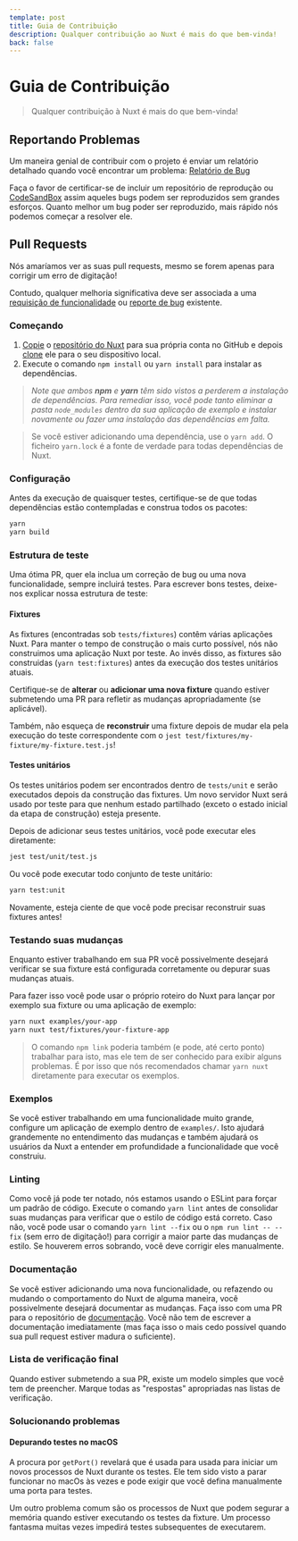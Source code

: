 ```yaml
---
template: post
title: Guia de Contribuição
description: Qualquer contribuição ao Nuxt é mais do que bem-vinda!
back: false
---
```


# Guia de Contribuição

> Qualquer contribuição à Nuxt é mais do que bem-vinda!

## Reportando Problemas

Um maneira genial de contribuir com o projeto é enviar um relatório detalhado quando você encontrar um problema: [Relatório de Bug](https://github.com/nuxt/nuxt.js/issues/new?assignees=&labels=bug-report&template=bug-report.md&title=)

Faça o favor de certificar-se de incluir um repositório de reprodução ou [CodeSandBox](https://template.nuxtjs.org/) assim aqueles bugs podem ser reproduzidos sem grandes esforços. Quanto melhor um bug poder ser reproduzido, mais rápido nós podemos começar a resolver ele.

## Pull Requests

Nós amaríamos ver as suas pull requests, mesmo se forem apenas para corrigir um erro de digitação!

Contudo, qualquer melhoria significativa deve ser associada a uma [requisição de funcionalidade](https://feature.nuxtjs.org/) ou [reporte de bug](https://bug.nuxtjs.org/) existente.

### Começando

1. [Copie](https://help.github.com/articles/fork-a-repo/) o [repositório do Nuxt](https://github.com/nuxt/nuxt.js) para sua própria conta no GitHub e depois [clone](https://help.github.com/articles/cloning-a-repository/) ele para o seu dispositivo local.
2. Execute o comando `npm install` ou `yarn install` para instalar as dependências.

> _Note que ambos **npm** e **yarn** têm sido vistos a perderem a instalação de dependências. Para remediar isso, você pode tanto eliminar a pasta `node_modules` dentro da sua aplicação de exemplo e instalar novamente ou fazer uma instalação das dependências em falta._

> Se você estiver adicionando uma dependência, use o `yarn add`. O ficheiro `yarn.lock` é a fonte de verdade para todas dependências de Nuxt.

### Configuração

Antes da execução de quaisquer testes, certifique-se de que todas dependências estão contempladas e construa todos os pacotes:

```sh
yarn
yarn build
```

### Estrutura de teste

Uma ótima PR, quer ela inclua um correção de bug ou uma nova funcionalidade, sempre incluirá testes. Para escrever bons testes, deixe-nos explicar nossa estrutura de teste:

#### Fixtures

As fixtures (encontradas sob `tests/fixtures`) contêm várias aplicações Nuxt. Para manter o tempo de construção o mais curto possível, nós não construimos uma aplicação Nuxt por teste. Ao invés disso, as fixtures são construidas (`yarn test:fixtures`) antes da execução dos testes unitários atuais.

Certifique-se de **alterar** ou **adicionar uma nova fixture** quando estiver submetendo uma PR para refletir as mudanças apropriadamente (se aplicável).

Também, não esqueça de **reconstruir** uma fixture depois de mudar ela pela execução do teste correspondente com o `jest test/fixtures/my-fixture/my-fixture.test.js`!

#### Testes unitários

Os testes unitários podem ser encontrados dentro de `tests/unit` e serão executados depois da construção das fixtures. Um novo servidor Nuxt será usado por teste para que nenhum estado partilhado (exceto o estado inicial da etapa de construção) esteja presente.

Depois de adicionar seus testes unitários, você pode executar eles diretamente:

```sh
jest test/unit/test.js
```

Ou você pode executar todo conjunto de teste unitário:

```sh
yarn test:unit
```

Novamente, esteja ciente de que você pode precisar reconstruir suas fixtures antes!

### Testando suas mudanças

Enquanto estiver trabalhando em sua PR você possivelmente desejará verificar se sua fixture está configurada corretamente ou depurar suas mudanças atuais.

Para fazer isso você pode usar o próprio roteiro do Nuxt para lançar por exemplo sua fixture ou uma aplicação de exemplo:

```sh
yarn nuxt examples/your-app
yarn nuxt test/fixtures/your-fixture-app
```

> O comando `npm link` poderia também (e pode, até certo ponto) trabalhar para isto, mas ele tem de ser conhecido para exibir alguns problemas. É por isso que nós recomendados chamar `yarn nuxt` diretamente para executar os exemplos.

### Exemplos

Se você estiver trabalhando em uma funcionalidade muito grande, configure um aplicação de exemplo dentro de `examples/`. Isto ajudará grandemente no entendimento das mudanças e também ajudará os usuários da Nuxt a entender em profundidade a funcionalidade que você construiu.

### Linting

Como você já pode ter notado, nós estamos usando o ESLint para forçar um padrão de código. Execute o comando `yarn lint` antes de consolidar suas mudanças para verificar que o estilo de código está correto. Caso não, você pode usar o comando `yarn lint --fix` ou o `npm run lint -- --fix` (sem erro de digitação!) para corrigir a maior parte das mudanças de estilo. Se houverem erros sobrando, você deve corrigir eles manualmente.

### Documentação

Se você estiver adicionando uma nova funcionalidade, ou refazendo ou mudando o comportamento do Nuxt de alguma maneira, você possivelmente desejará documentar as mudanças. Faça isso com uma PR para o repositório de [documentação](https://github.com/nuxt/docs/pulls). Você não tem de escrever a documentação imediatamente (mas faça isso o mais cedo possível quando sua pull request estiver madura o suficiente).

### Lista de verificação final

Quando estiver submetendo a sua PR, existe um modelo simples que você tem de preencher. Marque todas as "respostas" apropriadas nas listas de verificação.

### Solucionando problemas

#### Depurando testes no macOS

A procura por `getPort()` revelará que é usada para usada para iniciar um novos processos de Nuxt durante os testes. Ele tem sido visto a parar funcionar no macOs às vezes e pode exigir que você defina manualmente uma porta para testes.

Um outro problema comum são os processos de Nuxt que podem segurar a memória quando estiver executando os testes da fixture. Um processo fantasma muitas vezes impedirá testes subsequentes de executarem.
